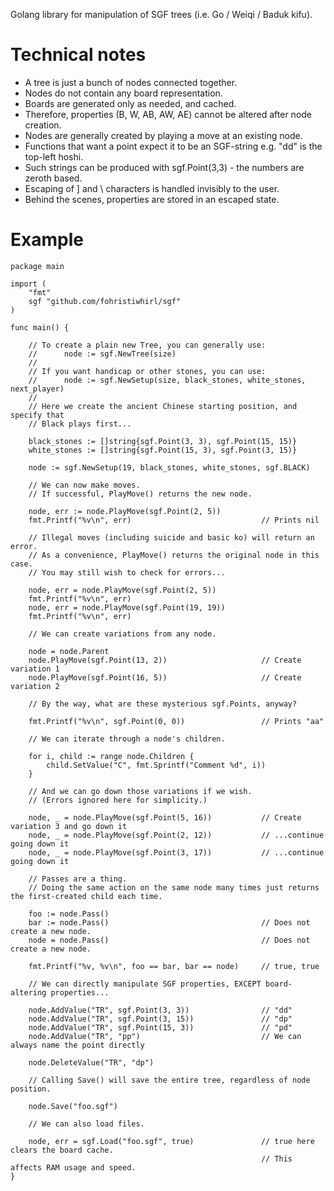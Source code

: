 Golang library for manipulation of SGF trees (i.e. Go / Weiqi / Baduk kifu).

# Technical notes

* A tree is just a bunch of nodes connected together.
* Nodes do not contain any board representation.
* Boards are generated only as needed, and cached.
* Therefore, properties (B, W, AB, AW, AE) cannot be altered after node creation.
* Nodes are generally created by playing a move at an existing node.
* Functions that want a point expect it to be an SGF-string e.g. "dd" is the top-left hoshi.
* Such strings can be produced with sgf.Point(3,3) - the numbers are zeroth based.
* Escaping of ] and \ characters is handled invisibly to the user.
* Behind the scenes, properties are stored in an escaped state.

# Example

```golang
package main

import (
	"fmt"
	sgf "github.com/fohristiwhirl/sgf"
)

func main() {

	// To create a plain new Tree, you can generally use:
	//      node := sgf.NewTree(size)
	//
	// If you want handicap or other stones, you can use:
	//		node := sgf.NewSetup(size, black_stones, white_stones, next_player)
	//
	// Here we create the ancient Chinese starting position, and specify that
	// Black plays first...

	black_stones := []string{sgf.Point(3, 3), sgf.Point(15, 15)}
	white_stones := []string{sgf.Point(15, 3), sgf.Point(3, 15)}

	node := sgf.NewSetup(19, black_stones, white_stones, sgf.BLACK)

	// We can now make moves.
	// If successful, PlayMove() returns the new node.

	node, err := node.PlayMove(sgf.Point(2, 5))
	fmt.Printf("%v\n", err)								// Prints nil

	// Illegal moves (including suicide and basic ko) will return an error.
	// As a convenience, PlayMove() returns the original node in this case.
	// You may still wish to check for errors...

	node, err = node.PlayMove(sgf.Point(2, 5))
	fmt.Printf("%v\n", err)
	node, err = node.PlayMove(sgf.Point(19, 19))
	fmt.Printf("%v\n", err)

	// We can create variations from any node.

	node = node.Parent
	node.PlayMove(sgf.Point(13, 2))						// Create variation 1
	node.PlayMove(sgf.Point(16, 5))						// Create variation 2

	// By the way, what are these mysterious sgf.Points, anyway?

	fmt.Printf("%v\n", sgf.Point(0, 0))					// Prints "aa"

	// We can iterate through a node's children.

	for i, child := range node.Children {
		child.SetValue("C", fmt.Sprintf("Comment %d", i))
	}

	// And we can go down those variations if we wish.
	// (Errors ignored here for simplicity.)

	node, _ = node.PlayMove(sgf.Point(5, 16))			// Create variation 3 and go down it
	node, _ = node.PlayMove(sgf.Point(2, 12))			// ...continue going down it
	node, _ = node.PlayMove(sgf.Point(3, 17))			// ...continue going down it

	// Passes are a thing.
	// Doing the same action on the same node many times just returns the first-created child each time.

	foo := node.Pass()
	bar := node.Pass()									// Does not create a new node.
	node = node.Pass()									// Does not create a new node.

	fmt.Printf("%v, %v\n", foo == bar, bar == node)		// true, true

	// We can directly manipulate SGF properties, EXCEPT board-altering properties...

	node.AddValue("TR", sgf.Point(3, 3))				// "dd"
	node.AddValue("TR", sgf.Point(3, 15))				// "dp"
	node.AddValue("TR", sgf.Point(15, 3))				// "pd"
	node.AddValue("TR", "pp")							// We can always name the point directly

	node.DeleteValue("TR", "dp")

	// Calling Save() will save the entire tree, regardless of node position.

	node.Save("foo.sgf")
	
	// We can also load files.
	
    node, err = sgf.Load("foo.sgf", true)               // true here clears the board cache.
                                                        // This affects RAM usage and speed.
}
```
